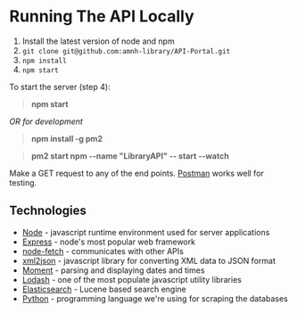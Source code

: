 # Running The API Locally

1. Install the latest version of node and npm
2. `git clone git@github.com:amnh-library/API-Portal.git`
3. `npm install`
4. `npm start`

To start the server (step 4):

> **npm start**

*OR for development*

> **npm install -g pm2**

> **pm2 start npm --name "LibraryAPI" -- start --watch**

Make a GET request to any of the end points.
[Postman](https://www.getpostman.com/) works well for testing.

## Technologies

- [Node](https://nodejs.org/en/) - javascript runtime environment used for server applications
- [Express](http://expressjs.com/) - node's most popular web framework
- [node-fetch](https://github.com/bitinn/node-fetch) - communicates with other APIs
- [xml2json](https://github.com/buglabs/node-xml2json) - javascript library for converting XML data to JSON format
- [Moment](http://momentjs.com/) - parsing and displaying dates and times
- [Lodash](https://lodash.com/) - one of the most populate javascript utility libraries
- [Elasticsearch](https://www.elastic.co/products/elasticsearch) - Lucene based search engine
- [Python](https://www.python.org/) - programming language we're using for scraping the databases
